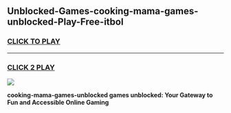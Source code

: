 
## Unblocked-Games-cooking-mama-games-unblocked-Play-Free-itbol
<h3>
<a href="https://premium76.site?title=cooking-mama-games-unblocked&ref=10A">CLICK TO PLAY</a></h3>
<hr>

<h3>
<a href="https://premium76.site?title=cooking-mama-games-unblocked&ref=10A">CLICK 2 PLAY</a>
  
</h3>

<a href="https://premium76.site?title=cooking-mama-games-unblocked&ref=10A"><img src="https://clearcache.store/games.png"></a>


**cooking-mama-games-unblocked games unblocked: Your Gateway to Fun and Accessible Online Gaming**
